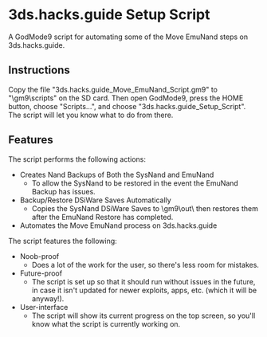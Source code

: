 # 3ds.hacks.guide Setup Script
A GodMode9 script for automating some of the Move EmuNand steps on 3ds.hacks.guide.

## Instructions
Copy the file "3ds.hacks.guide_Move_EmuNand_Script.gm9" to "\gm9\scripts\" on the SD card. Then open GodMode9, press the HOME button, choose "Scripts...", and choose "3ds.hacks.guide_Setup_Script". The script will let you know what to do from there.

## Features
The script performs the following actions:
* Creates Nand Backups of Both the SysNand and EmuNand
	* To allow the SysNand to be restored in the event the EmuNand Backup has issues.
* Backup/Restore DSiWare Saves Automatically
	* Copies the SysNand DSiWare Saves to \gm9\out\ then restores them after the EmuNand Restore has completed.
* Automates the Move EmuNand process on 3ds.hacks.guide

The script features the following:
* Noob-proof
	* Does a lot of the work for the user, so there's less room for mistakes.
* Future-proof
	* The script is set up so that it should run without issues in the future, in case it isn't updated for newer exploits, apps, etc. (which it will be anyway!).
* User-interface
	* The script will show its current progress on the top screen, so you'll know what the script is currently working on.
